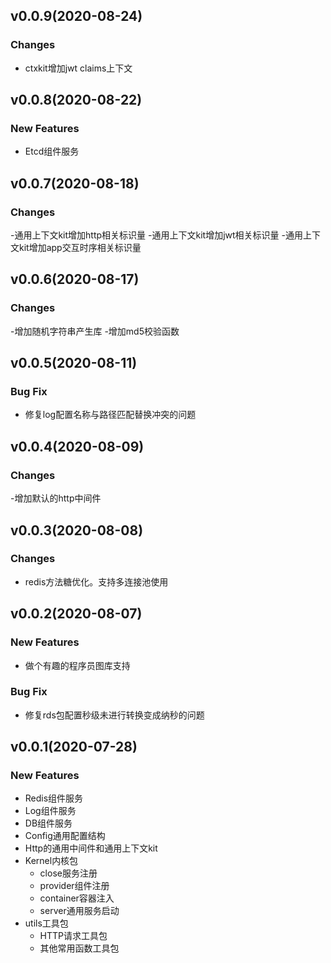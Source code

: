 ## v0.0.9(2020-08-24)

### Changes
- ctxkit增加jwt claims上下文


## v0.0.8(2020-08-22)

### New Features
- Etcd组件服务

## v0.0.7(2020-08-18)
### Changes
-通用上下文kit增加http相关标识量
-通用上下文kit增加jwt相关标识量
-通用上下文kit增加app交互时序相关标识量

## v0.0.6(2020-08-17)
### Changes
-增加随机字符串产生库
-增加md5校验函数


## v0.0.5(2020-08-11)
### Bug Fix
- 修复log配置名称与路径匹配替换冲突的问题


## v0.0.4(2020-08-09)
### Changes
-增加默认的http中间件


## v0.0.3(2020-08-08)
### Changes
- redis方法糖优化。支持多连接池使用


## v0.0.2(2020-08-07)
### New Features
- 做个有趣的程序员图库支持
### Bug Fix
- 修复rds包配置秒级未进行转换变成纳秒的问题


## v0.0.1(2020-07-28)
### New Features
- Redis组件服务
- Log组件服务
- DB组件服务
- Config通用配置结构
- Http的通用中间件和通用上下文kit
- Kernel内核包
    - close服务注册
    - provider组件注册
    - container容器注入
    - server通用服务启动
- utils工具包
    - HTTP请求工具包
    - 其他常用函数工具包